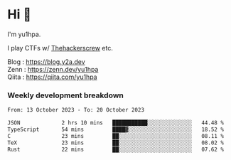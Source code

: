 # Hi 👋

I'm yu1hpa.

I play CTFs w/ [Thehackerscrew](https://www.thehackerscrew.team/) etc.

Blog : https://blog.y2a.dev  
Zenn : https://zenn.dev/yu1hpa  
Qiita : https://qiita.com/yu1hpa  

### Weekly development breakdown

<!--START_SECTION:waka-->

```txt
From: 13 October 2023 - To: 20 October 2023

JSON             2 hrs 10 mins   ███████████░░░░░░░░░░░░░░   44.48 %
TypeScript       54 mins         ████▓░░░░░░░░░░░░░░░░░░░░   18.52 %
C                23 mins         ██░░░░░░░░░░░░░░░░░░░░░░░   08.11 %
TeX              23 mins         ██░░░░░░░░░░░░░░░░░░░░░░░   08.02 %
Rust             22 mins         ██░░░░░░░░░░░░░░░░░░░░░░░   07.62 %
```

<!--END_SECTION:waka-->

